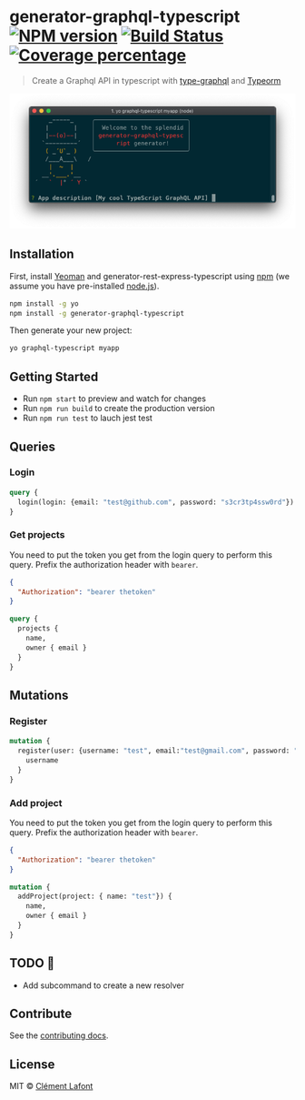 # generator-graphql-typescript [![NPM version][npm-image]][npm-url] [![Build Status][travis-image]][travis-url] [![Coverage percentage][coveralls-image]][coveralls-url]
> Create a Graphql API in typescript with [type-graphql](https://typegraphql.ml/) and [Typeorm](https://typeorm.io/#/)

![](screenshot.png)


## Installation

First, install [Yeoman](http://yeoman.io) and generator-rest-express-typescript using [npm](https://www.npmjs.com/) (we assume you have pre-installed [node.js](https://nodejs.org/)).

```bash
npm install -g yo
npm install -g generator-graphql-typescript
```

Then generate your new project:

```bash
yo graphql-typescript myapp
```
## Getting Started

* Run `npm start` to preview and watch for changes
* Run `npm run build` to create the production version
* Run `npm run test` to lauch jest test


## Queries

### Login

```graphql
query {
  login(login: {email: "test@github.com", password: "s3cr3tp4ssw0rd"})
}
```

### Get projects

You need to put the token you get from the login query to perform this query. Prefix the authorization header with `bearer`.

```json
{
  "Authorization": "bearer thetoken"
}
```

```graphql
query {
  projects { 
    name,
    owner { email }
  }
} 
```

## Mutations

### Register

```graphql
mutation {
  register(user: {username: "test", email:"test@gmail.com", password: "pass", confirmPassword: "pass"}) {
    username
  }
}
```

### Add project

You need to put the token you get from the login query to perform this query. Prefix the authorization header with `bearer`.

```json
{
  "Authorization": "bearer thetoken"
}
```

```graphql
mutation {
  addProject(project: { name: "test"}) {
    name,
    owner { email }
  }
}
```

## TODO 🚧  

* Add subcommand to create a new resolver

## Contribute

See the [contributing docs](contributing.md).

## License

MIT © [Clément Lafont](johnrazeur@gmail.com)


[npm-image]: https://badge.fury.io/js/generator-graphql-typescript.svg
[npm-url]: https://npmjs.org/package/generator-graphql-typescript
[travis-image]: https://travis-ci.org/johnrazeur/generator-graphql-typescript.svg?branch=master
[travis-url]: https://travis-ci.org/johnrazeur/generator-graphql-typescript
[coveralls-image]: https://coveralls.io/repos/johnrazeur/generator-graphql-typescript/badge.svg
[coveralls-url]: https://coveralls.io/r/johnrazeur/generator-graphql-typescript
